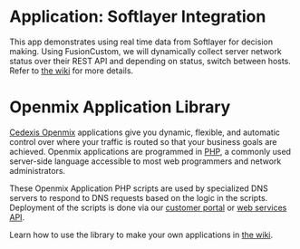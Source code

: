 # Application: **Softlayer Integration**

This app demonstrates using real time data from Softlayer for decision making. Using FusionCustom, we will dynamically collect server network status over their REST API and depending on status, switch between hosts. Refer to [the wiki](https://github.com/cedexis/openmixapplib/wiki/Softlayer-Integration) for more details.
# Openmix Application Library

[Cedexis Openmix](http://www.cedexis.com/products/openmix.html) applications
give you dynamic, flexible, and automatic control over where your traffic is
routed so that your business goals are achieved. Openmix applications are
programmed in [PHP](http://www.php.net), a commonly used server-side language
accessible to most web programmers and network administrators.

These Openmix Application PHP scripts are used by specialized DNS servers to respond to DNS requests based on the logic in the scripts. Deployment of the scripts is done via our [customer portal](https://portal.cedexis.com/) or [web services API](https://github.com/cedexis/webservices/wiki).

Learn how to use the library to make your own applications in
[the wiki](https://github.com/cedexis/openmixapplib/wiki).

